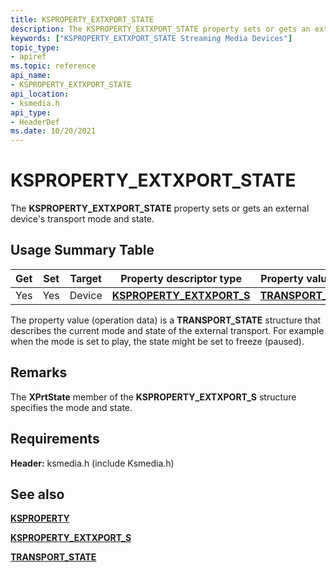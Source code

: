 ```yaml
---
title: KSPROPERTY_EXTXPORT_STATE
description: The KSPROPERTY_EXTXPORT_STATE property sets or gets an external device's transport mode and state.
keywords: ["KSPROPERTY_EXTXPORT_STATE Streaming Media Devices"]
topic_type:
- apiref
ms.topic: reference
api_name:
- KSPROPERTY_EXTXPORT_STATE
api_location:
- ksmedia.h
api_type:
- HeaderDef
ms.date: 10/20/2021
---
```


# KSPROPERTY_EXTXPORT_STATE

The **KSPROPERTY_EXTXPORT_STATE** property sets or gets an external device's transport mode and state.

## Usage Summary Table

| Get | Set | Target | Property descriptor type | Property value type |
|--|--|--|--|--|
| Yes | Yes | Device | [**KSPROPERTY_EXTXPORT_S**](/windows-hardware/drivers/ddi/ksmedia/ns-ksmedia-ksproperty_extxport_s) | [**TRANSPORT_STATE**](/windows-hardware/drivers/ddi/ksmedia/ns-ksmedia-transport_state) |

The property value (operation data) is a **TRANSPORT_STATE** structure that describes the current mode and state of the external transport. For example when the mode is set to play, the state might be set to freeze (paused).

## Remarks

The **XPrtState** member of the **KSPROPERTY_EXTXPORT_S** structure specifies the mode and state.

## Requirements

**Header:** ksmedia.h (include Ksmedia.h)

## See also

[**KSPROPERTY**](ksproperty-structure.md)

[**KSPROPERTY_EXTXPORT_S**](/windows-hardware/drivers/ddi/ksmedia/ns-ksmedia-ksproperty_extxport_s)

[**TRANSPORT_STATE**](/windows-hardware/drivers/ddi/ksmedia/ns-ksmedia-transport_state)
